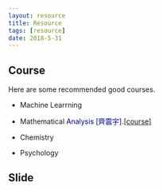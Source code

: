 ```yaml
---
layout: resource
title: Resource
tags: [resource]
date: 2018-5-31
---
```

## Course

   Here are some recommended good courses.
   * Machine Learrning
      
   * Mathematical
    <font color="navy">Analysis [齊震宇].</font><a href=http://ocw.aca.ntu.edu.tw/ntu-ocw/ocw/cou/105S107>[course]</a>
   * Chemistry
   * Psychology

## Slide


